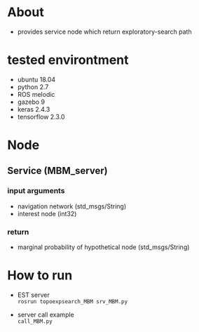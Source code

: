 # About
- provides service node which return exploratory-search path 

# tested environtment
- ubuntu 18.04
- python 2.7
- ROS melodic
- gazebo 9
- keras 2.4.3
- tensorflow 2.3.0

# Node
## Service (MBM_server)
### input arguments
- navigation network (std_msgs/String)
- interest node (int32)

### return
- marginal probability of hypothetical node (std_msgs/String)

# How to run
- EST server \
``` rosrun topoexpsearch_MBM srv_MBM.py ```

- server call example \
``` call_MBM.py ```

